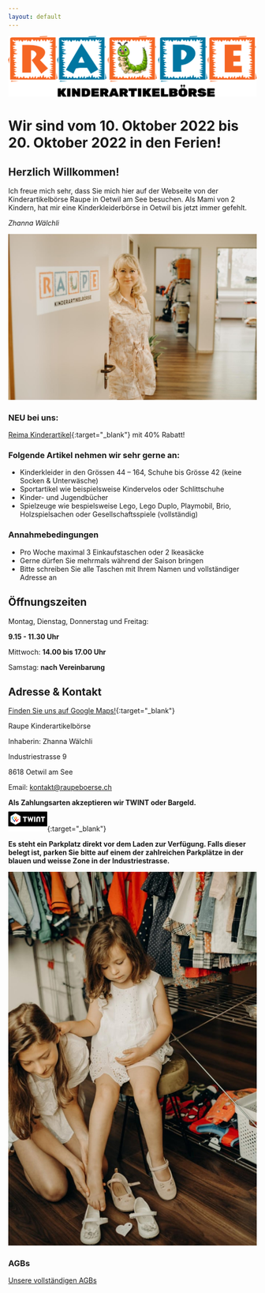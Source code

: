 ```yaml
---
layout: default
---
```


![Raupe](assets/images/raupe.png)
# Wir sind vom 10. Oktober 2022 bis 20. Oktober 2022 in den Ferien!
## Herzlich Willkommen!

Ich freue mich sehr, dass Sie mich hier auf der Webseite von der Kinderartikelbörse Raupe in Oetwil am See besuchen. Als Mami von 2 Kindern, hat mir eine Kinderkleiderbörse in Oetwil bis jetzt immer gefehlt.

*Zhanna Wälchli*

![Eingang](assets/images/entrance.jpg)


### NEU bei uns:

[Reima Kinderartikel](https://www.reima.com/ch){:target="_blank"} mit 40% Rabatt!

### Folgende Artikel nehmen wir sehr gerne an:

* Kinderkleider in den Grössen 44 – 164, Schuhe bis Grösse 42 (keine Socken & Unterwäsche)
* Sportartikel wie beispielsweise Kindervelos oder Schlittschuhe 
* Kinder- und Jugendbücher
* Spielzeuge wie bespielsweise Lego, Lego Duplo, Playmobil, Brio, Holzspielsachen oder Gesellschaftsspiele (vollständig)

### Annahmebedingungen

* Pro Woche maximal 3 Einkaufstaschen oder 2 Ikeasäcke
* Gerne dürfen Sie mehrmals während der Saison bringen
* Bitte schreiben Sie alle Taschen mit Ihrem Namen und vollständiger Adresse an

## Öffnungszeiten

Montag, Dienstag, Donnerstag und Freitag:

<b>9.15 - 11.30 Uhr</b>

Mittwoch: <b>14.00 bis 17.00 Uhr</b>

Samstag: <b>nach Vereinbarung</b>

## Adresse & Kontakt

[Finden Sie uns auf Google Maps!](https://goo.gl/maps/vEyivdGAazGnQpJg9){:target="_blank"}

Raupe Kinderartikelbörse

Inhaberin: Zhanna Wälchli

Industriestrasse 9

8618 Oetwil am See

Email: [kontakt@raupeboerse.ch](mailto:kontakt@raupeboerse.ch)

**Als Zahlungsarten akzeptieren wir TWINT oder Bargeld.**  
[![Twint](assets/images/twint_logo.png)](https://www.twint.ch){:target="_blank"}

**Es steht ein Parkplatz direkt vor dem Laden zur Verfügung. Falls dieser belegt ist, parken Sie bitte auf einem der zahlreichen Parkplätze in der blauen und weisse Zone in der Industriestrasse.**

![Eingang](assets/images/kids1.jpg)


### AGBs

[Unsere vollständigen AGBs](./agbs.html)


